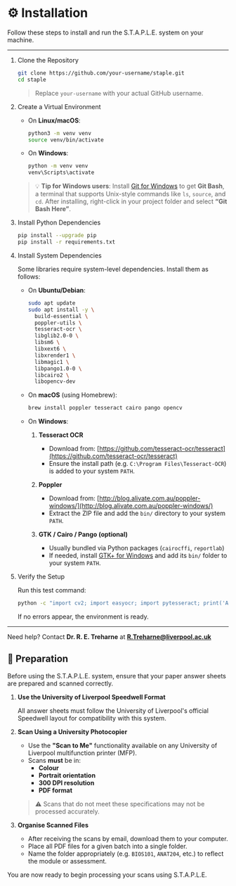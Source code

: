 # ⚙️ Installation

Follow these steps to install and run the S.T.A.P.L.E. system on your machine.

---

1. Clone the Repository

   ```bash
   git clone https://github.com/your-username/staple.git
   cd staple
   ```

   > Replace `your-username` with your actual GitHub username.

2. Create a Virtual Environment

   - On **Linux/macOS**:

     ```bash
     python3 -m venv venv
     source venv/bin/activate
     ```

   - On **Windows**:

     ```cmd
     python -m venv venv
     venv\Scripts\activate
     ```

   > 💡 **Tip for Windows users**: Install [Git for Windows](https://git-scm.com/download/win) to get **Git Bash**, a terminal that supports Unix-style commands like `ls`, `source`, and `cd`. After installing, right-click in your project folder and select **“Git Bash Here”**.

3. Install Python Dependencies

   ```bash
   pip install --upgrade pip
   pip install -r requirements.txt
   ```

4. Install System Dependencies

   Some libraries require system-level dependencies. Install them as follows:

   - On **Ubuntu/Debian**:

     ```bash
     sudo apt update
     sudo apt install -y \
       build-essential \
       poppler-utils \
       tesseract-ocr \
       libglib2.0-0 \
       libsm6 \
       libxext6 \
       libxrender1 \
       libmagic1 \
       libpango1.0-0 \
       libcairo2 \
       libopencv-dev
     ```

   - On **macOS** (using Homebrew):

     ```bash
     brew install poppler tesseract cairo pango opencv
     ```

   - On **Windows**:

     1. **Tesseract OCR**  
        - Download from: [https://github.com/tesseract-ocr/tesseract](https://github.com/tesseract-ocr/tesseract)  
        - Ensure the install path (e.g. `C:\Program Files\Tesseract-OCR`) is added to your system `PATH`.

     2. **Poppler**  
        - Download from: [http://blog.alivate.com.au/poppler-windows/](http://blog.alivate.com.au/poppler-windows/)  
        - Extract the ZIP file and add the `bin/` directory to your system `PATH`.

     3. **GTK / Cairo / Pango (optional)**  
        - Usually bundled via Python packages (`cairocffi`, `reportlab`)  
        - If needed, install [GTK+ for Windows](https://www.gtk.org/download/windows.php) and add its `bin/` folder to your system `PATH`.

5. Verify the Setup

   Run this test command:

   ```bash
   python -c "import cv2; import easyocr; import pytesseract; print('All good!')"
   ```

   If no errors appear, the environment is ready.

---

Need help? Contact **Dr. R. E. Treharne** at **R.Treharne@liverpool.ac.uk**


## 📄 Preparation

Before using the S.T.A.P.L.E. system, ensure that your paper answer sheets are prepared and scanned correctly.

1. **Use the University of Liverpool Speedwell Format**

   All answer sheets must follow the University of Liverpool's official Speedwell layout for compatibility with this system.

2. **Scan Using a University Photocopier**

   - Use the **"Scan to Me"** functionality available on any University of Liverpool multifunction printer (MFP).
   - Scans **must** be in:
     - **Colour**
     - **Portrait orientation**
     - **300 DPI resolution**
     - **PDF format**

   > ⚠️ Scans that do not meet these specifications may not be processed accurately.

3. **Organise Scanned Files**

   - After receiving the scans by email, download them to your computer.
   - Place all PDF files for a given batch into a single folder.
   - Name the folder appropriately (e.g. `BIOS101`, `ANAT204`, etc.) to reflect the module or assessment.

You are now ready to begin processing your scans using S.T.A.P.L.E.
